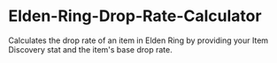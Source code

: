 # Elden-Ring-Drop-Rate-Calculator

Calculates the drop rate of an item in Elden Ring by providing your Item Discovery stat and the item's base drop rate.

